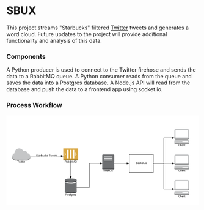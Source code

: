 # SBUX

This project streams "Starbucks" filtered [Twitter](https://twitter.com/) tweets and generates a word cloud. Future updates to the project will provide additional functionality and analysis of this data.

### Components

A Python producer is used to connect to the Twitter firehose and sends the data to a RabbitMQ queue. A Python consumer reads from the queue and saves the data into a Postgres database. A Node.js API will read from the database and push the data to a frontend app using socket.io.

### Process Workflow

![process](process.PNG)